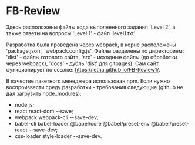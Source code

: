 # FB-Review

  Здесь расположены файлы кода выполненного задания 'Level 2', а также ответы на вопросы 'Level 1' - файл 'level1.txt'. 

  Разработка была проведена через webpack, в корне расположены 'package.json', 'webpack.config.js'. Файлы разделены по директориям: 'dist' - файлы готового сайта, 'src' - исходные файлы (до обработки через webpack), 'docs' - дубль 'dist' для gitpages). 
  Сам сайт функционирует по ссылке: https://letha.github.io/FB-Review1/.
  
  В качестве пакетного менеджера использован npm.
  Если нужно воспроизвести среду разработки - требования следующие (github не дал загрузить node_modules):
  - node js;
  - react react-dom --save;
  - webpack webpack-cli --save-dev;
  - babel-cli babel-loader @babel/core @babel/preset-env @babel/preset-react --save-dev;
  - css-loader style-loader --save-dev.
